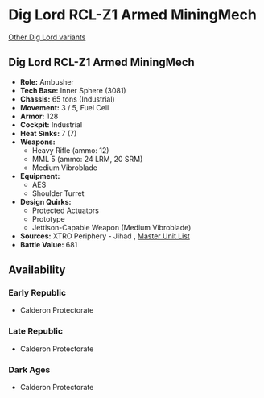 # Dig Lord RCL-Z1 Armed MiningMech 

[Other Dig Lord variants](../dig_lord.md) 

## Dig Lord RCL-Z1 Armed MiningMech 

- **Role:** Ambusher 
- **Tech Base:** Inner Sphere (3081) 
- **Chassis:** 65 tons (Industrial) 
- **Movement:** 3 / 5, Fuel Cell 
- **Armor:** 128 
- **Cockpit:** Industrial 
- **Heat Sinks:** 7 (7) 
- **Weapons:** 
  - Heavy Rifle (ammo: 12) 
  - MML 5 (ammo: 24 LRM, 20 SRM) 
  - Medium Vibroblade 
- **Equipment:** 
  - AES 
  - Shoulder Turret 
- **Design Quirks:** 
  - Protected Actuators 
  - Prototype 
  - Jettison-Capable Weapon (Medium Vibroblade) 
- **Sources:** XTRO Periphery - Jihad , [Master Unit List](http://masterunitlist.info/Unit/Details/5565/dig-lord-rcl-z1-armed-miningmech) 
- **Battle Value:** 681 

## Availability 

### Early Republic 

- Calderon Protectorate 

### Late Republic 

- Calderon Protectorate 

### Dark Ages 

- Calderon Protectorate 

